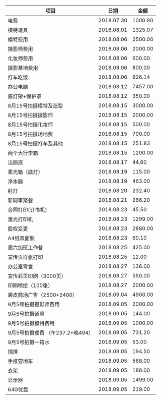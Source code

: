| **项目**                                   | **日期**   | **金额** |
| ------------------------------------------ | ---------- | -------- |
| 电费                                       | 2018.07.30 | 1000.80  |
| 模特道具                                   | 2018.08.01 | 1325.07  |
| 模特费用                                   | 2018.08.06 | 2500.00  |
| 摄影师费用                                 | 2018.08.06 | 2000.00  |
| 化妆师费用                                 | 2018.08.06 | 600.00   |
| 摄影基地费用                               | 2018.08.06 | 800.00   |
| 打车吃饭                                   | 2018.08.06 | 826.14   |
| 办公电脑                                   | 2018.08.12 | 7457.00  |
| 底灯架+保护罩                              | 2018.08.12 | 350.00   |
| 8月15号拍摄模特及造型                      | 2018.08.15 | 3000.00  |
| 8月15号拍摄摄影师                          | 2018.08.15 | 2000.00  |
| 8月15号拍摄化妆师                          | 2018.08.15 | 500.00   |
| 8月15号拍摄场地费                          | 2018.08.15 | 700.00   |
| 8月15号拍摄打车及其他                      | 2018.08.15 | 251.83   |
| 两个大行李箱                               | 2018.08.15 | 1200.00  |
| 洁厕液                                     | 2018.08.17 | 44.60    |
| 柔光箱（底灯）                             | 2018.08.19 | 115.00   |
| 净水器                                     | 2018.08.19 | 463.00   |
| 射灯                                       | 2018.08.20 | 232.40   |
| 新同事聚餐                                 | 2018.08.21 | 266.20   |
| 合同打印(订书机)                           | 2018.08.23 | 45.50    |
| 激光打印机                                 | 2018.08.23 | 1299.00  |
| 股权变更                                   | 2018.08.23 | 2880.00  |
| A4纸双面胶                                 | 2018.08.23 | 60.10    |
| 周六加班工作餐                             | 2018.08.25 | 425.00   |
| 宣传页样张打印                             | 2018.08.25 | 12.00    |
| 办公室零食                                 | 2018.08.27 | 136.00   |
| 宣传彩页印刷（3000页）                     | 2018.08.27 | 550.00   |
| 印刷喷绘（100张）                          | 2018.08.27 | 2000.00  |
| 裘皮商场广告（2500+2400）                  | 2018.09.04 | 4900.00  |
| 9月5号拍摄摄影师费用                       | 2018.09.05 | 2000.00  |
| 9月5号拍摄道具                             | 2018.09.05 | 144.00   |
| 9月5号拍摄模特费用                         | 2018.09.05 | 1000.00  |
| 9月5号拍摄餐费           （午237.2+晚494） | 2018.09.05 | 731.20   |
| 9月5号拍摄一箱水                           | 2018.09.05 | 53.00    |
| 插排                                       | 2018.09.05 | 194.50   |
| 手推营地车                                 | 2018.09.05 | 568.00   |
| 衣架                                       | 2018.09.05 | 188.00   |
| 显示器                                     | 2018.09.05 | 1499.00  |
| 64G优盘                                    | 2018.09.05 | 219.00   |